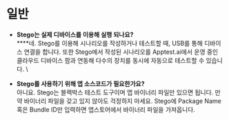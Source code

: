 # 일반

* **Stego는 실제 디바이스를 이용해 실행 되나요?**\
  ****네. Stego를 이용해 시나리오를 작성하거나 테스트할 때, USB를 통해 디바이스 연결을 합니다. 또한 Stego에서 작성된 시나리오를 Apptest.ai에서 운영 중인 클라우드 디바이스 팜과 연동해 다수의 장치를 동시에 자동으로 테스트할 수 있습니다. \

* **Stego를 사용하기 위해 앱 소스코드가 필요한가요?**\
  아니요. Stego는 블랙박스 테스트 도구이며 앱 바이너리 파일만 있으면 됩니다. 만약 바이너리 파일을 갖고 있지 않아도 걱정하지 마세요. Stego에 Package Name 혹은 Bundle ID만 입력하면 앱스토어에서 바이너리 파일을 가져옵니다.

